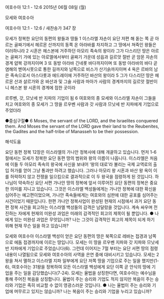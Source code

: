 여호수아 12:1 - 12:6 
2015년 06월 08일 (월)

모세와 여호수아



여호수아 12:1 - 12:6 / 새찬송가 347 장


모세가 정복한 요단의 동편의 왕들과 땅들
1 이스라엘 자손이 요단 저편 해 돋는 쪽 곧 아르논 골짜기에서 헤르몬 산까지의 동쪽 온 아라바를 차지하고 그 땅에서 쳐죽인 왕들은 이러하니라 2 시혼은 헤스본에 거주하던 아모리 족속의 왕이라 그가 다스리던 땅은 아르논 골짜기 가에 있는 아로엘에서부터 골짜기 가운데 성읍과 길르앗 절반 곧 암몬 자손의 경계 얍복 강까지이며 3 또 동방 아라바 긴네롯 바다까지이며 또 동방 아라바의 바다 곧 염해의 벧여시못으로 통한 길까지와 남쪽으로 비스가 산기슭까지이며 4 옥은 르바의 남은 족속으로서 아스다롯과 에드레이에 거주하던 바산의 왕이라 5 그가 다스리던 땅은 헤르몬 산과 살르가와 온 바산과 및 그술 사람과 마아가 사람의 경계까지의 길르앗 절반이니 헤스본 왕 시혼의 경계에 접한 곳이라 

르루벤, 갓, 므낫세 반 지파의 기업이 됨
6 여호와의 종 모세와 이스라엘 자손이 그들을 치고 여호와의 종 모세가 그 땅을 르우벤 사람과 갓 사람과 므낫세 반 지파에게 기업으로 주었더라 

●중심구절● 6 Moses, the servant of the LORD, and the Israelites conquered them. And Moses the servant of the LORD gave their land to the Reubenites, the Gadites and the half-tribe of Manasseh to be their possession.

해석도움





요단 동편 정복
12장은 이스라엘의 가나안 정복사에 대해 개괄하고 있습니다. 먼저 1-6절에서는 모세가 정복한 요단 동편 땅의 범위와 왕의 이름이 나옵니다. 이스라엘은 처음에 이들 두 아모리 족속의 왕국에 사신을 보내어 ‘왕의 대로’라 불리는 국제 교역로의 출입 허가를 얻어 그냥 통과만 하려고 했습니다. 그러나 아모리 왕 시혼과 바산 왕 옥이 이를 허락하지 않고 전쟁을 일으킴으로 결과적으로 이 두 왕국을 점령하게 된 것입니다. 하나님이 약속하신 요단 서편 가나안 땅의 정복에 앞서 이루어진 요단 동편의 정복은 중요한 의미를 지니고 있습니다. 그것은 이스라엘 백성들에게는 가나안 정복에 대한 확신을 심어주는 예고편이었으며, 가나안 족속들에게는 여호와의 심판에 대한 공포를 심어주는 사건이었기 때문입니다. 한편 가나안 정복사업이 완성된 현재의 시점에서 과거 요단 동편 정복 사건을 회고하는 이스라엘 백성들의 감격은 남달랐을 것입니다. 계속 싸우며 전진하는 자에게 현재의 미완성 과업은 미래의 감격적인 회고의 제목이 될 뿐입니다. 
●  나에게 있는 미완성 과업은 무엇입니까? 나는 그것이 감격적인 회고의 제목이 되게 하기 위해 현재 무슨 일을 하고 있습니까? 

모세와 여호수아
이스라엘 백성이 얻은 요단 동편의 땅은 북쪽으로 레바논 접경과 남쪽으로 에돔 접경까지에 이르는 땅입니다. 모세는 이 땅을 르우벤 지파와 갓 지파와 므낫세 반 지파에게 기업으로 주었습니다(6). 그런데 이어지는 7절 부터는 요단 서편 땅의 점령 내용이 나열됨으로 모세와 여호수아의 사역을 은연 중에 대비시키고 있습니다. 모세는 2 왕을 쳐서 멸하고 이스라엘 지파 일부에게 요단 저쪽 땅을 기업으로 주는 일을 했지만(1-6), 여호수아는 31왕을 정복하여 모든 이스라엘 백성에게 요단 이쪽 곧 안식의 땅에 기업을 주는 일을 감당했습니다(7-24). 모세는 율법을 상징한다면, 여호수아는 예수님을 통해 주어진 복음을 상징합니다. 율법이 주는 승리와 기업도 적지 않지만 복음이 주는 승리와 기업은 족히 비교할 수 없이 영광스러운 것입니다. 
●  나는 율법이 주는 승리와 기업에 머무르고 있지는 않습니까? 나는 복음이 주는 승리와 기업을 누리고 있습니까?